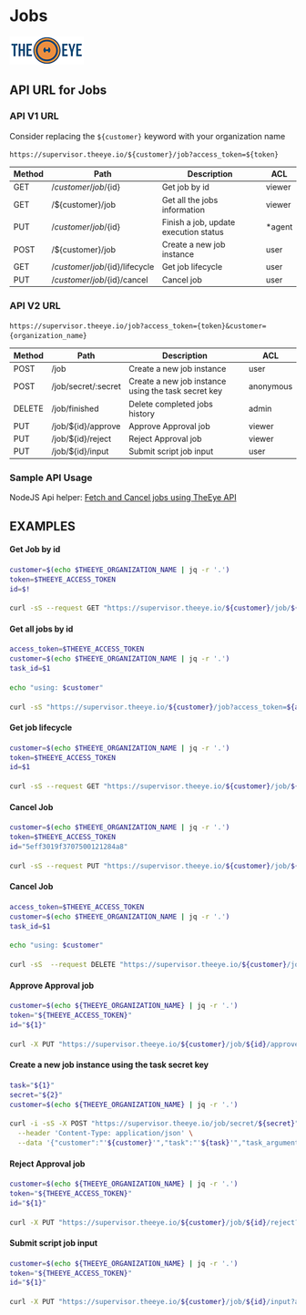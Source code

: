 # Jobs

[![theeye.io](../../images/logo-theeye-theOeye-logo2.png)](https://theeye.io/en/index.html)

## API URL for Jobs

### API V1 URL

Consider replacing the `${customer}` keyword with your organization name

`https://supervisor.theeye.io/${customer}/job?access_token=${token}`

| Method | Path | Description | ACL |
| ----- | ----- | ----- | ----- |
| GET  | /${customer}/job/${id} | Get job by id                | viewer |
| GET  | /${customer}/job       | Get all the jobs information | viewer |
| PUT  | /${customer}/job/${id} | Finish a job, update execution status | *agent |
| POST | /${customer}/job | Create a new job instance | user | task id |
| GET  | /${customer}/job/${id}/lifecycle | Get job lifecycle | user |
| PUT  | /${customer}/job/${id}/cancel | Cancel job | user |

### API V2 URL

`https://supervisor.theeye.io/job?access_token={token}&customer={organization_name}`

| Method | Path | Description | ACL |
| ----- | ----- | ----- | ----- |
| POST | /job | Create a new job instance | user |
| POST | /job/secret/:secret | Create a new job instance using the task secret key | anonymous |
| DELETE | /job/finished | Delete completed jobs history | admin |
| PUT  | /job/${id}/approve | Approve Approval job | viewer |
| PUT  | /job/${id}/reject | Reject Approval job | viewer |
| PUT  | /job/${id}/input | Submit script job input | user |

### Sample API Usage

NodeJS Api helper: <a target="_black" href="https://github.com/theeye-io/recipes/tree/master/api/jobs">Fetch and Cancel jobs using TheEye API</a>

## EXAMPLES

#### **Get Job by id**

```bash
customer=$(echo $THEEYE_ORGANIZATION_NAME | jq -r '.')
token=$THEEYE_ACCESS_TOKEN
id=$!

curl -sS --request GET "https://supervisor.theeye.io/${customer}/job/${id}?access_token=${token}"
```


#### **Get all jobs by id**
```bash
access_token=$THEEYE_ACCESS_TOKEN
customer=$(echo $THEEYE_ORGANIZATION_NAME | jq -r '.')
task_id=$1

echo "using: $customer"

curl -sS "https://supervisor.theeye.io/${customer}/job?access_token=${access_token}&where\[task_id\]=${task_id}&include\[state\]=1&include\[creation_date\]=1&include\[lifecycle\]=1"
```

#### **Get job lifecycle**

```bash
customer=$(echo $THEEYE_ORGANIZATION_NAME | jq -r '.')
token=$THEEYE_ACCESS_TOKEN
id=$1

curl -sS --request GET "https://supervisor.theeye.io/${customer}/job/${id}/lifecycle?access_token=${token}"
```

#### **Cancel Job**

```bash
customer=$(echo $THEEYE_ORGANIZATION_NAME | jq -r '.')
token=$THEEYE_ACCESS_TOKEN
id="5eff3019f3707500121284a8"

curl -sS --request PUT "https://supervisor.theeye.io/${customer}/job/${id}/cancel?access_token=${token}"
```


#### **Cancel Job**

```bash
access_token=$THEEYE_ACCESS_TOKEN
customer=$(echo $THEEYE_ORGANIZATION_NAME | jq -r '.')
task_id=$1

echo "using: $customer"

curl -sS  --request DELETE "https://supervisor.theeye.io/${customer}/job?access_token=${access_token}&where\[task_id\]=${task_id}"
```


#### **Approve Approval job**

```bash
customer=$(echo ${THEEYE_ORGANIZATION_NAME} | jq -r '.')
token="${THEEYE_ACCESS_TOKEN}"
id="${1}"

curl -X PUT "https://supervisor.theeye.io/${customer}/job/${id}/approve?access_token=${token}"
```

#### **Create a new job instance using the task secret key**

```bash
task="${1}"
secret="${2}"
customer=$(echo ${THEEYE_ORGANIZATION_NAME} | jq -r '.')

curl -i -sS -X POST "https://supervisor.theeye.io/job/secret/${secret}" \
  --header 'Content-Type: application/json' \
  --data '{"customer":"'${customer}'","task":"'${task}'","task_arguments":["'${PDF}'","'${Imagen}'","'${Link a XLS}'","'${Link Web}'","'${Una página externa}'"]}'
```

#### **Reject Approval job**

```bash
customer=$(echo ${THEEYE_ORGANIZATION_NAME} | jq -r '.')
token="${THEEYE_ACCESS_TOKEN}"
id="${1}"

curl -X PUT "https://supervisor.theeye.io/${customer}/job/${id}/reject?access_token=${token}"
```

#### **Submit script job input**

```bash
customer=$(echo ${THEEYE_ORGANIZATION_NAME} | jq -r '.')
token="${THEEYE_ACCESS_TOKEN}"
id="${1}"

curl -X PUT "https://supervisor.theeye.io/${customer}/job/${id}/input?access_token=${token}"
```
